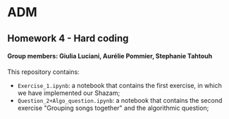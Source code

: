 # ADM
## Homework 4 - Hard coding
#### Group members: Giulia Luciani, Aurélie Pommier, Stephanie Tahtouh

This repository contains:
- ```Exercise_1.ipynb```: a notebook that contains the first exercise, in which we have implemented our Shazam;
- ```Question_2+Algo_question.ipynb```: a notebook that contains the second exercise "Grouping songs together" and the algorithmic question;

